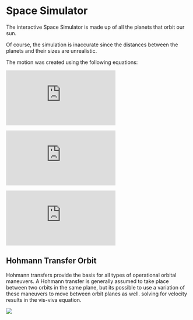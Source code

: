 # Space Simulator

The interactive Space Simulator is made up of all the planets that orbit our sun.

Of course, the simulation is inaccurate since the distances between the planets and their sizes are unrealistic.

The motion was created using the following equations:

![](https://latex.codecogs.com/gif.latex?x%20%3D%20radius%28planet%29%20%5Ccdot%20%5Ccos%28angle%28planet%29%29)

![](https://latex.codecogs.com/gif.latex?y%20%3D%20radius%28planet%29%20%5Ccdot%20%5Csin%28angle%28planet%29%29)

![](https://latex.codecogs.com/gif.latex?move%28central%28sun%29%20&plus;%20x%2C%20central%28sun%29%20&plus;%20y%29)


## Hohmann Transfer Orbit
Hohmann transfers provide the basis for all types of operational orbital
maneuvers. A Hohmann transfer is generally assumed to take place
between two orbits in the same plane, but its possible to use a variation of
these maneuvers to move between orbit planes as well. solving for velocity results in the vis-viva equation.


![](https://i.ibb.co/DK1vvwh/space-simulator.png)
